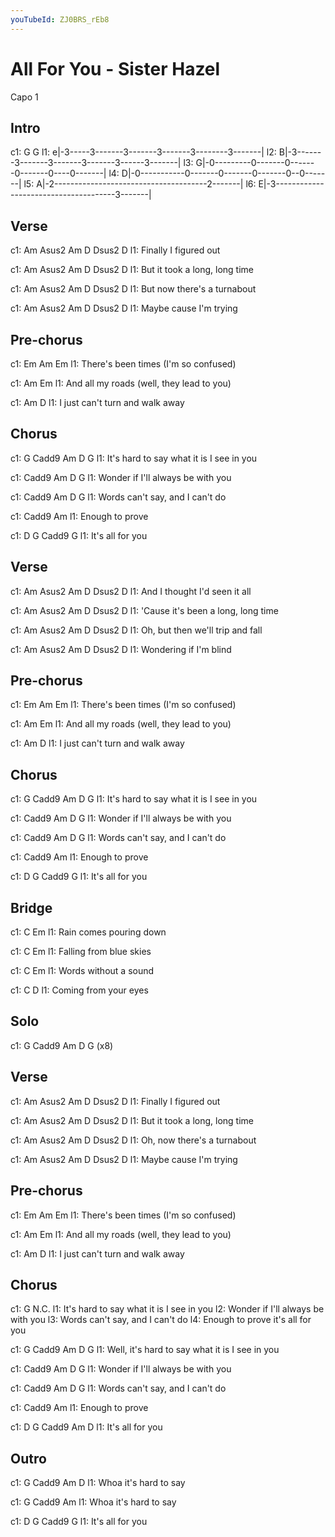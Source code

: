 ```yaml
---
youTubeId: ZJ0BRS_rEb8
---
```


# All For You - Sister Hazel

Capo 1
 
 
## Intro
c1:    G                                      G
l1: e|-3-----3-------3-------3-------3--------3-------|
l2: B|-3-------3-------3-------3-------3------3-------|
l3: G|-0---------0-------0-------0-------0----0-------|
l4: D|-0-----------0-------0-------0-------0--0-------|
l5: A|-2--------------------------------------2-------|
l6: E|-3--------------------------------------3-------|

## Verse
 
c1: Am Asus2 Am           D Dsus2 D
l1:    Finally I figured out

c1:        Am Asus2 Am        D Dsus2 D
l1: But it took a long, long time

c1: Am Asus2 Am           D Dsus2 D
l1:    But now there's a turnabout

c1: Am Asus2 Am      D Dsus2 D
l1: Maybe cause I'm trying

## Pre-chorus
 
c1: Em              Am                    Em
l1:    There's been times (I'm so confused)

c1:            Am                Em
l1: And all my roads (well, they lead to you)

c1:              Am                D
l1: I just can't turn and walk away

## Chorus
 
c1:      G       Cadd9       Am   D       G
l1: It's hard to say what it is I see in you

c1:        Cadd9   Am     D        G
l1: Wonder if I'll always be with you

c1: Cadd9       Am       D        G
l1: Words can't say, and I can't do

c1:  Cadd9    Am
l1: Enough to prove

c1:      D        G    Cadd9  G
l1: It's all for you

## Verse
 
c1: Am Asus2 Am                D Dsus2 D
l1:    And I thought I'd seen it all

c1:        Am Asus2 Am        D Dsus2 D
l1: 'Cause it's been a long, long time

c1: Am Asus2 Am           D Dsus2 D
l1:   Oh, but then we'll trip and fall

c1: Am Asus2 Am       D Dsus2 D
l1: Wondering if I'm blind

## Pre-chorus
 
c1: Em              Am                    Em
l1:    There's been times (I'm so confused)

c1:            Am                 Em
l1: And all my roads (well, they lead to you)

c1:              Am                D
l1: I just can't turn and walk away

## Chorus
 
c1:      G       Cadd9       Am   D       G
l1: It's hard to say what it is I see in you

c1:        Cadd9   Am     D        G
l1: Wonder if I'll always be with you

c1: Cadd9       Am       D        G
l1: Words can't say, and I can't do

c1:  Cadd9    Am
l1: Enough to prove

c1:      D        G    Cadd9  G
l1: It's all for you

## Bridge
 
c1: C            Em
l1:   Rain comes pouring down

c1: C                 Em
l1: Falling from blue skies

c1: C                 Em
l1:   Words without a sound

c1: C                D
l1: Coming from your eyes

## Solo
 
c1: G Cadd9 Am D G  (x8)
 
 
## Verse
 
c1: Am Asus2 Am           D Dsus2 D
l1:    Finally I figured out

c1:        Am Asus2 Am        D Dsus2 D
l1: But it took a long, long time

c1: Am Asus2 Am           D Dsus2 D
l1:    Oh, now there's a turnabout

c1: Am Asus2 Am     D Dsus2 D
l1: Maybe cause I'm trying

## Pre-chorus
 
c1: Em              Am                    Em
l1:    There's been times (I'm so confused)

c1:            Am                 Em
l1: And all my roads (well, they lead to you)

c1:              Am                D
l1: I just can't turn and walk away

## Chorus
 
c1:      G    N.C.
l1: It's hard to say what it is I see in you
l2: Wonder if I'll always be with you
l3: Words can't say, and I can't do
l4: Enough to prove it's all for you

c1:            G       Cadd9       Am   D       G
l1: Well, it's hard to say what it is I see in you

c1:        Cadd9   Am     D        G
l1: Wonder if I'll always be with you

c1: Cadd9       Am       D        G
l1: Words can't say, and I can't do

c1:  Cadd9    Am
l1: Enough to prove

c1:      D        G   Cadd9   Am   D
l1: It's all for you

## Outro
 
c1:            G      Cadd9   Am   D
l1: Whoa it's hard to say

c1:            G      Cadd9   Am
l1: Whoa it's hard to say

c1:      D        G    Cadd9  G
l1: It's all for you